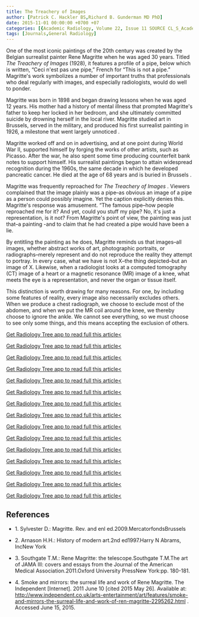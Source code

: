 ```yaml
---
title: The Treachery of Images
author: [Patrick C. Hackler BS,Richard B. Gunderman MD PhD]
date: 2015-11-01 00:00:00 +0700 +07
categories: [{Academic Radiology, Volume 22, Issue 11 SOURCE CL_S_AcademicRadiologyVolume22Issue11 1}]
tags: [Journals,General Radiology]
---
```

One of the most iconic paintings of the 20th century was created by the Belgian surrealist painter Rene Magritte when he was aged 30 years. Titled _The Treachery of Images_ (1928), it features a profile of a pipe, below which is written, “Ceci n'est pas une pipe,” French for “This is not a pipe.” Magritte's work symbolizes a number of important truths that professionals who deal regularly with images, and especially radiologists, would do well to ponder.

Magritte was born in 1898 and began drawing lessons when he was aged 12 years. His mother had a history of mental illness that prompted Magritte's father to keep her locked in her bedroom, and she ultimately committed suicide by drowning herself in the local river. Magritte studied art in Brussels, served in the military, and produced his first surrealist painting in 1926, a milestone that went largely unnoticed .

Magritte worked off and on in advertising, and at one point during World War II, supported himself by forging the works of other artists, such as Picasso. After the war, he also spent some time producing counterfeit bank notes to support himself. His surrealist paintings began to attain widespread recognition during the 1960s, the same decade in which he developed pancreatic cancer. He died at the age of 68 years and is buried in Brussels .

Magritte was frequently reproached for _The Treachery of Images_ . Viewers complained that the image plainly was a pipe–as obvious an image of a pipe as a person could possibly imagine. Yet the caption explicitly denies this. Magritte's response was amusement. “The famous pipe–how people reproached me for it? And yet, could you stuff my pipe? No, it's just a representation, is it not? From Magritte's point of view, the painting was just that–a painting -and to claim that he had created a pipe would have been a lie.

By entitling the painting as he does, Magritte reminds us that images–all images, whether abstract works of art, photographic portraits, or radiographs–merely represent and do not reproduce the reality they attempt to portray. In every case, what we have is not X–the thing depicted–but an image of X. Likewise, when a radiologist looks at a computed tomography (CT) image of a heart or a magnetic resonance (MR) image of a knee, what meets the eye is a representation, and never the organ or tissue itself.

This distinction is worth drawing for many reasons. For one, by including some features of reality, every image also necessarily excludes others. When we produce a chest radiograph, we choose to exclude most of the abdomen, and when we put the MR coil around the knee, we thereby choose to ignore the ankle. We cannot see everything, so we must choose to see only some things, and this means accepting the exclusion of others.

[Get Radiology Tree app to read full this article<](https://clinicalpub.com/app)

[Get Radiology Tree app to read full this article<](https://clinicalpub.com/app)

[Get Radiology Tree app to read full this article<](https://clinicalpub.com/app)

[Get Radiology Tree app to read full this article<](https://clinicalpub.com/app)

[Get Radiology Tree app to read full this article<](https://clinicalpub.com/app)

[Get Radiology Tree app to read full this article<](https://clinicalpub.com/app)

[Get Radiology Tree app to read full this article<](https://clinicalpub.com/app)

[Get Radiology Tree app to read full this article<](https://clinicalpub.com/app)

[Get Radiology Tree app to read full this article<](https://clinicalpub.com/app)

[Get Radiology Tree app to read full this article<](https://clinicalpub.com/app)

[Get Radiology Tree app to read full this article<](https://clinicalpub.com/app)

[Get Radiology Tree app to read full this article<](https://clinicalpub.com/app)

[Get Radiology Tree app to read full this article<](https://clinicalpub.com/app)

[Get Radiology Tree app to read full this article<](https://clinicalpub.com/app)

[Get Radiology Tree app to read full this article<](https://clinicalpub.com/app)

## References

- 1\. Sylvester D.: Magritte. Rev. and enl ed.2009.MercatorfondsBrussels


- 2\. Arnason H.H.: History of modern art.2nd ed1997.Harry N Abrams, IncNew York


- 3\. Southgate T.M.: Rene Magritte: the telescope.Southgate T.M.The art of JAMA III: covers and essays from the Journal of the American Medical Association.2011.Oxford University PressNew York:pp. 180-181.


- 4\.  Smoke and mirrors: the surreal life and work of Rene Magritte. The Independent \[Internet\]. 2011 June 10 \[cited 2015 May 26\]. Available at:  http://www.independent.co.uk/arts-entertainment/art/features/smoke-and-mirrors-the-surreal-life-and-work-of-ren-magritte-2295262.html  . Accessed June 15, 2015.